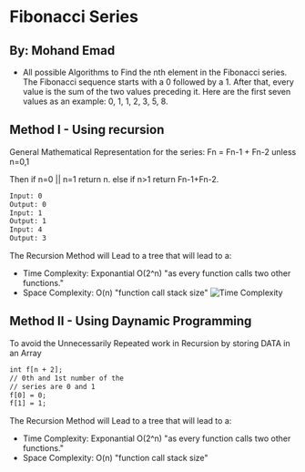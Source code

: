 # Fibonacci Series

## By: Mohand Emad

- All possible Algorithms to Find the nth element in the Fibonacci series. The Fibonacci sequence starts with
a 0 followed by a 1. After that, every value is the sum of the two values
preceding it. Here are the first seven values as an example: 0, 1, 1, 2, 3, 5, 8.

## Method I - Using recursion

General Mathematical Representation for the series: Fn = Fn-1 + Fn-2 unless n=0,1

Then if n=0 || n=1 return n.  else if n>1 return Fn-1+Fn-2.

```txt
Input: 0
Output: 0
Input: 1
Output: 1
Input: 4
Output: 3
```

The Recursion Method will Lead to a tree that will lead to a:
- Time Complexity: Exponantial O(2^n) "as every function calls two other functions."
- Space Complexity: O(n) "function call stack size"
![Time Complexity](https://user-images.githubusercontent.com/102548631/194166143-6ce2e053-7e1b-4a76-8737-ee3584bf0a5b.jpg)

## Method II - Using Daynamic Programming

To avoid the Unnecessarily Repeated work in Recursion by storing DATA in an Array

```txt
int f[n + 2];
// 0th and 1st number of the
// series are 0 and 1
f[0] = 0;
f[1] = 1;
```

The Recursion Method will Lead to a tree that will lead to a:
- Time Complexity: Exponantial O(2^n) "as every function calls two other functions."
- Space Complexity: O(n) "function call stack size"
